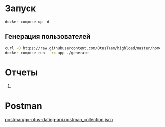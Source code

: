 Запуск
======
`docker-compose up -d`

Генерация пользователей
-----------------------
```bash
curl -O https://raw.githubusercontent.com/OtusTeam/highload/master/homework/people.v2.csv
docker-compose run --rm app ./generate
```

Отчеты
======
1.

Postman
=======
[postman/go-otus-dating-api.postman_collection.json](https://github.com/ruvasik/goOtusDating/blob/master/postman/go-otus-dating-api.postman_collection.json)
